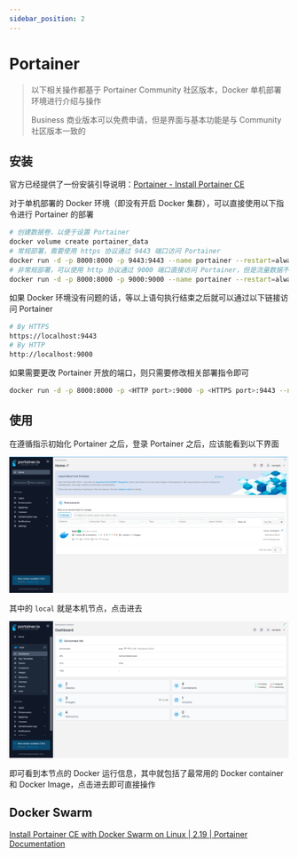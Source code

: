 ```yaml
---
sidebar_position: 2
---
```


# Portainer

> 以下相关操作都基于 Portainer Community 社区版本，Docker 单机部署环境进行介绍与操作
>
> Business 商业版本可以免费申请，但是界面与基本功能是与 Community 社区版本一致的

## 安装

官方已经提供了一份安装引导说明：[Portainer - Install Portainer CE](https://docs.portainer.io/start/install-ce)

对于单机部署的 Docker 环境（即没有开启 Docker 集群），可以直接使用以下指令进行 Portainer 的部署

```bash
# 创建数据卷，以便于设置 Portainer
docker volume create portainer_data
# 常规部署，需要使用 https 协议通过 9443 端口访问 Portainer
docker run -d -p 8000:8000 -p 9443:9443 --name portainer --restart=always -v /var/run/docker.sock:/var/run/docker.sock -v portainer_data:/data portainer/portainer-ce:latest
# 非常规部署，可以使用 http 协议通过 9000 端口直接访问 Portainer，但是流量数据不保证安全性
docker run -d -p 8000:8000 -p 9000:9000 --name portainer --restart=always -v /var/run/docker.sock:/var/run/docker.sock -v portainer_data:/data portainer/portainer-ce:latest
```

如果 Docker 环境没有问题的话，等以上语句执行结束之后就可以通过以下链接访问 Portainer

```bash
# By HTTPS
https://localhost:9443
# By HTTP
http://localhost:9000
```

如果需要更改 Portainer 开放的端口，则只需要修改相关部署指令即可

```bash
docker run -d -p 8000:8000 -p <HTTP port>:9000 -p <HTTPS port>:9443 --name portainer --restart=always -v /var/run/docker.sock:/var/run/docker.sock -v portainer_data:/data portainer/portainer-ce:latest
```

## 使用

在遵循指示初始化 Portainer 之后，登录 Portainer 之后，应该能看到以下界面

![Portainer main](img/image_20230803-140311.png)

其中的 `local` 就是本机节点，点击进去

![Portainer local](img/image_20230809-140917.png)

即可看到本节点的 Docker 运行信息，其中就包括了最常用的 Docker container 和 Docker Image，点击进去即可直接操作

## Docker Swarm

[Install Portainer CE with Docker Swarm on Linux | 2.19 | Portainer Documentation](https://docs.portainer.io/start/install/server/swarm/linux)